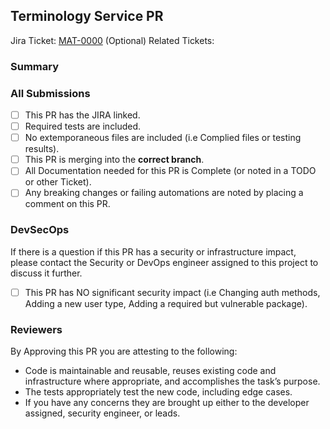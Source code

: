 ## Terminology Service PR

Jira Ticket: [MAT-0000](https://jira.cms.gov/browse/MAT-0000)
(Optional) Related Tickets:

### Summary

### All Submissions
* [ ] This PR has the JIRA linked.
* [ ] Required tests are included.
* [ ] No extemporaneous files are included (i.e Complied files or testing results).
* [ ] This PR is merging into the **correct branch**.
* [ ] All Documentation needed for this PR is Complete (or noted in a TODO or other Ticket).
* [ ] Any breaking changes or failing automations are noted by placing a comment on this PR.

### DevSecOps
If there is a question if this PR has a security or infrastructure impact, please contact the Security or DevOps engineer assigned to this project to discuss it further.

* [ ] This PR has NO significant security impact (i.e Changing auth methods, Adding a new user type, Adding a required but vulnerable package).

### Reviewers
By Approving this PR you are attesting to the following:

*  Code is maintainable and reusable, reuses existing code and infrastructure where appropriate, and accomplishes the task’s purpose.
*  The tests appropriately test the new code, including edge cases.
*  If you have any concerns they are brought up either to the developer assigned, security engineer, or leads.
